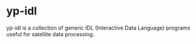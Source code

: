 yp-idl
======

yp-idl is a collection of generic IDL (Interactive Data Language) programs useful for satellite data processing. 
